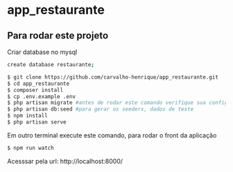# app_restaurante



## Para rodar este projeto
Criar database no mysql
```bash
create database restaurante;
```

```bash
$ git clone https://github.com/carvalho-henrique/app_restaurante.git
$ cd app_restaurante
$ composer install
$ cp .env.example .env
$ php artisan migrate #antes de rodar este comando verifique sua configuracao com banco em .env
$ php artisan db:seed #para gerar os seeders, dados de teste
$ npm install
$ php artisan serve
```

Em outro terminal execute este comando, para rodar o front da aplicação
```bash
$ npm run watch
```
Acesssar pela url: http://localhost:8000/




